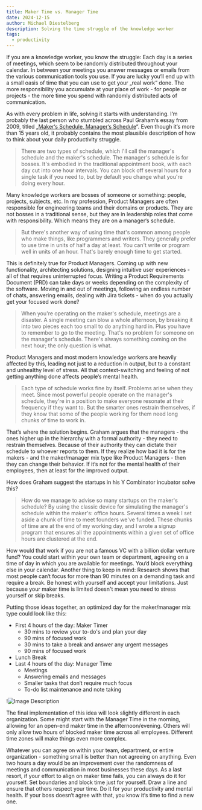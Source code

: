 ```yaml
---
title: Maker Time vs. Manager Time
date: 2024-12-15
author: Michael Diestelberg
description: Solving the time struggle of the knowledge worker
tags:
  - productivity
---
```

If you are a knowledge worker, you know the struggle: Each day is a series of meetings, which seem to be randomly distributed throughout your calendar. In between your meetings you answer messages or emails from the various communication tools you use. If you are lucky you‘ll end up with a small oasis of time that you can use to get your „real work“ done. The more responsibility you accumulate at your place of work - for people or projects - the more time you spend with randomly distributed acts of communication.

As with every problem in life, solving it starts with understanding. I‘m probably the last person who stumbled across Paul Graham‘s essay from 2009, titled „[Maker‘s Schedule, Manager‘s Schedule](https://paulgraham.com/makersschedule.html)“. Even though it‘s more than 15 years old, it probably contains the most plausible description of how to think about your daily productivity struggle.

> There are two types of schedule, which I'll call the manager's schedule and the maker's schedule. The manager's schedule is for bosses. It's embodied in the traditional appointment book, with each day cut into one hour intervals. You can block off several hours for a single task if you need to, but by default you change what you're doing every hour.

Many knowledge workers are bosses of someone or something: people, projects, subjects, etc. In my profession, Product Managers are often responsible for engineering teams and their domains or products. They are not bosses in a traditional sense, but they are in leadership roles that come with responsibility. Which means they are on a manager‘s schedule.

>But there's another way of using time that's common among people who make things, like programmers and writers. They generally prefer to use time in units of half a day at least. You can't write or program well in units of an hour. That's barely enough time to get started.

This is definitely true for Product Managers. Coming up with new functionality, architecting solutions, designing intuitive user experiences - all of that requires uninterrupted focus. Writing a Product Requirements Document (PRD) can take days or weeks depending on the complexity of the software. Moving in and out of meetings, following an endless number of chats, answering emails, dealing with Jira tickets - when do you actually get your focused work done?

>When you're operating on the maker's schedule, meetings are a disaster. A single meeting can blow a whole afternoon, by breaking it into two pieces each too small to do anything hard in. Plus you have to remember to go to the meeting. That's no problem for someone on the manager's schedule. There's always something coming on the next hour; the only question is what. 

Product Managers and most modern knowledge workers are heavily affected by this, leading not just to a reduction in output, but to a constant and unhealthy level of stress. All that context-switching and feeling of not getting anything done affects people‘s mental health. 

>Each type of schedule works fine by itself. Problems arise when they meet. Since most powerful people operate on the manager's schedule, they're in a position to make everyone resonate at their frequency if they want to. But the smarter ones restrain themselves, if they know that some of the people working for them need long chunks of time to work in.

That‘s where the solution begins. Graham argues that the managers - the ones higher up in the hierarchy with a formal authority - they need to restrain themselves. Because of their authority they can dictate their schedule to whoever reports to them. If they realize how bad it is for the makers - and the maker/manager mix type like Product Managers - then they can change their behavior. If it‘s not for the mental health of their employees, then at least for the improved output. 

How does Graham suggest the startups in his Y Combinator incubator solve this?

>How do we manage to advise so many startups on the maker's schedule? By using the classic device for simulating the manager's schedule within the maker's: office hours. Several times a week I set aside a chunk of time to meet founders we've funded. These chunks of time are at the end of my working day, and I wrote a signup program that ensures all the appointments within a given set of office hours are clustered at the end.

How would that work if you are not a famous VC with a billion dollar venture fund? You could start within your own team or department, agreeing on a time of day in which you are available for meetings. You‘d block everything else in your calendar. Another thing to keep in mind: Research shows that most people can‘t focus for more than 90 minutes on a demanding task and require a break. Be honest with yourself and accept your limitations. Just because your maker time is limited doesn't mean you need to stress yourself or skip breaks. 

Putting those ideas together, an optimized day for the maker/manager mix type could look like this:

- First 4 hours of the day: Maker Timer
	- 30 mins to review your to-do's and plan your day
	- 90 mins of focused work
	- 30 mins to take a break and answer any urgent messages
	- 90 mins of focused work
- Lunch Break
- Last 4 hours of the day: Manager Time
	- Meetings
	- Answering emails and messages
	- Smaller tasks that don‘t require much focus
	- To-do list maintenance and note taking

!![Image Description](/images/Maker%20Time%20vs.%20Manager%20Time.excalidraw.png)

The final implementation of this idea will look slightly different in each organization. Some might start with the Manager Time in the morning, allowing for an open-end maker time in the afternoon/evening. Others will only allow two hours of blocked maker time across all employees. Different time zones will make things even more complex.

Whatever you can agree on within your team, department, or entire organization - something small is better than not agreeing on anything. Even two hours a day would be an improvement over the randomness of meetings and communication in most businesses these days. As a last resort, if your effort to align on maker time fails, you can always do it for yourself. Set boundaries and block time just for yourself. Draw a line and ensure that others respect your time. Do it for your productivity and mental health. If your boss doesn‘t agree with that, you know it‘s time to find a new one. 